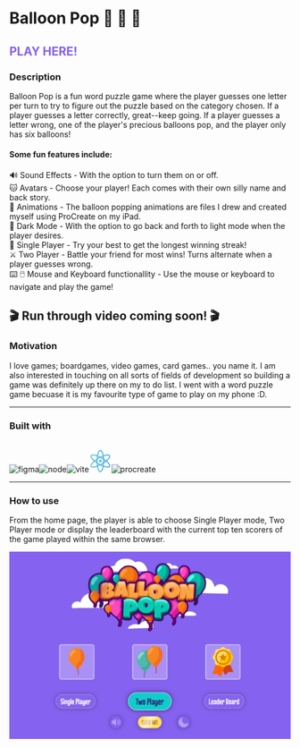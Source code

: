 # Balloon Pop 🎈 🎈 🎈

## <a href="https://chelseajcaines.github.io/balloon-pop-game/" style="text-decoration: none; color: #8562EF;">PLAY HERE!</a>

### Description

Balloon Pop is a fun word puzzle game where the player guesses one letter per turn to try to figure out the puzzle based on the category chosen. If a player guesses a letter correctly, great--keep going. If a player guesses a letter wrong, one of the player's precious balloons pop, and the player only has six balloons!

#### Some fun features include:

🔊   Sound Effects - With the option to turn them on or off.<br/>
🐱   Avatars - Choose your player! Each comes with their own silly name and back story.<br/>
🎉   Animations - The balloon popping animations are files I drew and created myself using ProCreate on my iPad.<br/>
🌙   Dark Mode - With the option to go back and forth to light mode when the player desires.<br/>
🎈   Single Player - Try your best to get the longest winning streak!<br/>
⚔️   Two Player - Battle your friend for most wins! Turns alternate when a player guesses wrong.<br/>
⌨️ 🖱️   Mouse and Keyboard functionallity - Use the mouse or keyboard to navigate and play the game!


## 🎬 Run through video coming soon! 🎬


### Motivation

I love games; boardgames, video games, card games.. you name it. I am also interested in touching on all sorts of fields of development so building a game was definitely up there on my to do list. I went with a word puzzle game becuase it is my favourite type of game to play on my phone :D.

<hr/>

### Built with

<br/>
<span><img src="https://static.vecteezy.com/system/resources/previews/032/050/116/original/figma-3d-icon-free-png.png" alt="figma" height="40" width="40" style="max-width: 100%;"/></span><span><img src="https://github.com/chelseajcaines/balloon-pop-game/assets/132682524/57512226-0e3b-4ec4-8cbe-72c09e858ed8" alt="node" height="40" width="40" style="max-width: 100%;"/></span><span><img src="https://upload.wikimedia.org/wikipedia/commons/f/f1/Vitejs-logo.svg" alt="vite" height="40" width="40" style="max-width: 100%;"/></span><span><img src="/src/assets/science.png" alt="react" height="40" width="40" style="max-width: 100%;"/></span><span><img src="https://logos-world.net/wp-content/uploads/2023/02/Procreate-Symbol.png" alt="procreate" height="40" width="70" style="max-width: 100%;"/></span>


<hr/>

### How to use

From the home page, the player is able to choose Single Player mode, Two Player mode or display the leaderboard with the current top ten scorers of the game played within the same browser.

<img src="https://github.com/chelseajcaines/balloon-pop-game/blob/main/src/assets/imgOne.PNG?raw=true"/>


